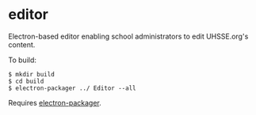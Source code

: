 # editor
Electron-based editor enabling school administrators to edit UHSSE.org's content.

To build:

```
$ mkdir build
$ cd build
$ electron-packager ../ Editor --all
```

Requires [electron-packager](https://github.com/electron-userland/electron-packager).
